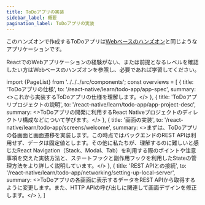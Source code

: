 ```yaml
---
title: ToDoアプリの実装
sidebar_label: 概要
pagination_label: ToDoアプリの実装
---
```


このハンズオンで作成するToDoアプリは[Webベースのハンズオン](https://fintan-contents.github.io/spa-restapi-handson/)と同じようなアプリケーションです。

ReactでのWebアプリケーションの経験がない、または前提となるレベルを確認したい方はWebベースのハンズオンを参照し、必要であれば学習してください。

<!-- textlint-disable ja-technical-writing/sentence-length,ja-technical-writing/max-comma,ja-spacing/ja-no-space-around-parentheses,jtf-style/3.3.かっこ類と隣接する文字の間のスペースの有無,ja-technical-writing/ja-no-mixed-period,ja-technical-writing/no-unmatched-pair -->

import {PageList} from '../../../src/components';
const overviews = [
  {
    title: 'ToDoアプリの仕様',
    to: '/react-native/learn/todo-app/app-spec',
    summary: <>これから実装するToDoアプリの仕様を理解します。</>
  },
  {
    title: 'ToDoアプリプロジェクトの説明',
    to: '/react-native/learn/todo-app/app-project-desc',
    summary: <>ToDoアプリの開発に利用するReact Nativeプロジェクトのディレクトリ構成などについて学びます。</>
  },
  {
    title: '画面の実装',
    to: '/react-native/learn/todo-app/screens/welcome',
    summary: <>まずは、ToDoアプリの各画面と画面遷移を実装します。この時点ではバックエンドのREST APIは利用せず、データは固定値とします。その他に私たちが、理解するのに難しいと感じたReact Navigation（Stack、Modal、Tab）を利用する際のポイントや注意事項を交えた実装方法と、ステートフックと副作用フックを利用したStateの管理方法をより詳しく説明しています。</>
  },
  {
    title: 'REST APIとの接続',
    to: '/react-native/learn/todo-app/networking/setting-up-local-server',
    summary: <>ToDoアプリの各画面に表示するデータをREST APIから取得するように変更します。また、HTTP APIの呼び出しに関連して画面デザインを修正します。</>
  },
]

<PageList overviews={overviews} colSize={12} />

<!-- textlint-enable ja-technical-writing/sentence-length,ja-technical-writing/max-comma,ja-spacing/ja-no-space-around-parentheses,jtf-style/3.3.かっこ類と隣接する文字の間のスペースの有無,ja-technical-writing/ja-no-mixed-period,ja-technical-writing/no-unmatched-pair -->
